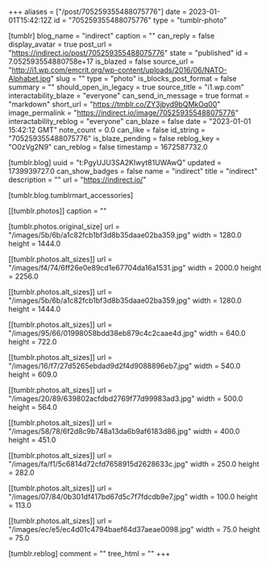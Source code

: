 +++
aliases = ["/post/705259355488075776"]
date = 2023-01-01T15:42:12Z
id = "705259355488075776"
type = "tumblr-photo"

[tumblr]
blog_name = "indirect"
caption = ""
can_reply = false
display_avatar = true
post_url = "https://indirect.io/post/705259355488075776"
state = "published"
id = 7.052593554880758e+17
is_blazed = false
source_url = "http://i1.wp.com/emcrit.org/wp-content/uploads/2016/06/NATO-Alphabet.jpg"
slug = ""
type = "photo"
is_blocks_post_format = false
summary = ""
should_open_in_legacy = true
source_title = "i1.wp.com"
interactability_blaze = "everyone"
can_send_in_message = true
format = "markdown"
short_url = "https://tmblr.co/ZY3jbyd9bQMkOq00"
image_permalink = "https://indirect.io/image/705259355488075776"
interactability_reblog = "everyone"
can_blaze = false
date = "2023-01-01 15:42:12 GMT"
note_count = 0.0
can_like = false
id_string = "705259355488075776"
is_blaze_pending = false
reblog_key = "O0zVg2N9"
can_reblog = false
timestamp = 1672587732.0

[tumblr.blog]
uuid = "t:PgyUJU3SA2Klwyt81UWAwQ"
updated = 1739939727.0
can_show_badges = false
name = "indirect"
title = "indirect"
description = ""
url = "https://indirect.io/"

[tumblr.blog.tumblrmart_accessories]

[[tumblr.photos]]
caption = ""

[tumblr.photos.original_size]
url = "/images/5b/6b/a1c82fcb1bf3d8b35daae02ba359.jpg"
width = 1280.0
height = 1444.0

[[tumblr.photos.alt_sizes]]
url = "/images/f4/74/6ff26e0e89cd1e67704da16a1531.jpg"
width = 2000.0
height = 2256.0

[[tumblr.photos.alt_sizes]]
url = "/images/5b/6b/a1c82fcb1bf3d8b35daae02ba359.jpg"
width = 1280.0
height = 1444.0

[[tumblr.photos.alt_sizes]]
url = "/images/95/66/01998058bdd38eb879c4c2caae4d.jpg"
width = 640.0
height = 722.0

[[tumblr.photos.alt_sizes]]
url = "/images/16/f7/27d5265ebdad9d2f4d9088896eb7.jpg"
width = 540.0
height = 609.0

[[tumblr.photos.alt_sizes]]
url = "/images/20/89/639802acfdbd2769f77d99983ad3.jpg"
width = 500.0
height = 564.0

[[tumblr.photos.alt_sizes]]
url = "/images/58/78/6f2d8c9b748a13da6b9af6183d86.jpg"
width = 400.0
height = 451.0

[[tumblr.photos.alt_sizes]]
url = "/images/fa/f1/5c6814d72cfd7658915d2628633c.jpg"
width = 250.0
height = 282.0

[[tumblr.photos.alt_sizes]]
url = "/images/07/84/0b301df417bd67d5c7f7fdcdb9e7.jpg"
width = 100.0
height = 113.0

[[tumblr.photos.alt_sizes]]
url = "/images/ec/e5/ec4d01c4794baef64d37aeae0098.jpg"
width = 75.0
height = 75.0

[tumblr.reblog]
comment = ""
tree_html = ""
+++
